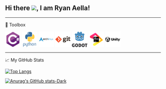 ## Hi there <img src="https://raw.githubusercontent.com/MartinHeinz/MartinHeinz/master/wave.gif" width="30px">, I am Ryan Aella!

---

🧰 Toolbox

<img src="https://github.com/devicons/devicon/blob/master/icons/csharp/csharp-original.svg" alt="CSharp logo" width="50" height="50" /> <img 
src="https://github.com/devicons/devicon/blob/master/icons/python/python-original-wordmark.svg" alt="Python logo" width="50" height="50" /> <img 
src="https://github.com/devicons/devicon/blob/master/icons/archlinux/archlinux-original-wordmark.svg" alt="ArchLinux" width="50" height="50" /> <img
src="https://github.com/devicons/devicon/blob/master/icons/git/git-original-wordmark.svg" alt="git" width="50" height="50"/> <img
src="https://github.com/devicons/devicon/blob/master/icons/godot/godot-original-wordmark.svg" alt="godot" width="50" height="50" /> <img
src="https://github.com/devicons/devicon/blob/master/icons/jetbrains/jetbrains-original.svg" alt="JetBrains" width="50" height="50" /> <img
src="https://github.com/devicons/devicon/blob/master/icons/unity/unity-original-wordmark.svg" alt="Unity" width="50" height="50" />

---

📈 My GitHub Stats

[![Top Langs](https://github-readme-stats.vercel.app/api/top-langs/?username=ryanaella&layout=donut&theme=dark)](https://github.com/anuraghazra/github-readme-stats)

[![Anurag's GitHub stats-Dark](https://github-readme-stats.vercel.app/api?username=anuraghazra&show_icons=true&theme=dark)](https://github.com/anuraghazra/github-readme-stats)

<!--
**RyanAella/RyanAella** is a ✨ _special_ ✨ repository because its `README.md` (this file) appears on your GitHub profile.

Here are some ideas to get you started:

- 🔭 I’m currently working on ...
- 🌱 I’m currently learning ...
- 👯 I’m looking to collaborate on ...
- 🤔 I’m looking for help with ...
- 💬 Ask me about ...
- 📫 How to reach me: ...
- 😄 Pronouns: ...
- ⚡ Fun fact: ...
-->
